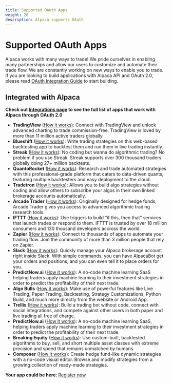 ```yaml
---
title: Supported OAuth Apps
weight: 20
description: Alpaca supports OAuth 
---
```


# Supported OAuth Apps

Alpaca works with many ways to trade! We pride ourselves in enabling many partnerships and allow our users to customize and automate their trade flow. We are constantly working on new ways to enable you to trade. If you are looking to build applications with Alpaca API and OAuth 2.0, please read [OAuth Integration Guide](./guide.md) to start building.


## Integrated with Alpaca

**Check out [Integrations page](https://alpaca.markets/integrations) to see the full list of apps that work with Alpaca through OAuth 2.0**

* **TradingView** ([How it works](https://tradingview.com/broker/Alpaca)): Connect with TradingView and unlock advanced charting to trade commission-free. TradingView is loved by more than 11 million active traders globally.
* **Blueshift** ([How it works](https://blueshift.quantinsti.com/)): Write trading strategies on this web-based backtesting app to backtest them and run them in live trading instantly.
* **Streak** ([How it works](https://blog.streak.world/2020/06/22/introducing-alpaca-on-streak-with-0-commission-trading/)): No coding but wanna do algorithmic trading? No problem if you use Streak. Streak supports over 300 thousand traders globally doing 27+ million backtests.
* **QuantoRocket** ([How it works](https://www.quantrocket.com/alpaca/)): Research and trade automated strategies with this professional-grade platform that caters to data-driven quants, featuring multiple backtesters and easy deployment to the cloud. 
* **Tradetron** ([How it works](https://www.youtube.com/watch?v=nzLcNJDeP74&feature=youtu.be)): Allows you to build algo strategies without coding and allow others to subscribe your algos in their own linked brokerage accounts automatically.
* **Arcade Trader** ([How it works](https://medium.com/@arcade_trader/algorithmic-trading-for-beginners-part-1-d6589d4beb05)): Originally designed for hedge funds, Arcade Trader gives you access to advanced algorithmic trading research tools.
* **IFTTT** ([How it works](https://ifttt.com/alpaca)): Use triggers to build “if this, then that” services that launch trades or respond to them. IFTTT is trusted by over 18 million consumers and 130 thousand developers accross the world.
* **Zapier** ([How it works](https://zapier.com/apps/alpaca/integrations)): Connect to thousands of apps to automate your trading flow. Join the community of more than 3 million people that rely on Zapier.
* **Slack** ([How it works](https://alpaca.markets/docs/alpaca-works-with/alpaca-for-slack/)): Quickly manage your Alpaca brokerage account right inside Slack. With simple commands, you can have AlpacaBot get your orders and positions, and you can even tell it to place orders for you.
* **PredictNow.ai** ([How it works](./predictnow)): A no-code machine learning SaaS helping traders apply machine learning to their investment strategies in order to predict the profitability of their next trade.
* **Algo Bulls** ([How it works](https://help.algobulls.com/broker/alpaca/)): Make use of powerful features like Live Trading, Paper Trading, Backtesting, Strategy Customizations, Python Build, and much more directly from the website or Android App.
* **Trellis** ([How it works](https://www.trytrellis.co/)): Build a trading bot without code, connect with social integrations, and compete against other users in both paper and live trading all free of charge.
* **PredictNow.ai** ([How it works](https://www.predictnow.ai/)): A no-code machine learning SaaS, helping traders apply machine learning to their investment strategies in order to predict the profitability of their next trade.
* **Breaking Equity** ([How it works](https://www.breakingequity.com/)): Use custom-built, backtested algorithms to buy, sell, and short multiple asset classes with extreme precision and speed that remains unmatched by humans.
* **Composer** ([How it works](https://www.composer.trade/)): Create hedge fund-like dynamic strategies with a no-code visual editor. Browse and modify strategies from a growing collection of ready-made strategies.

**Your app could be here**: [Register now](https://app.alpaca.markets/brokerage/apps/edit/create)